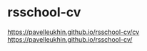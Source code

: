 # rsschool-cv
https://pavelleukhin.github.io/rsschool-cv/cv
https://pavelleukhin.github.io/rsschool-cv/
